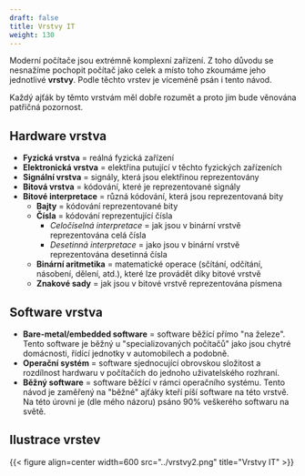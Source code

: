 ```yaml
---
draft: false
title: Vrstvy IT
weight: 130
---
```


Moderní počítače jsou extrémně komplexní zařízení. Z toho důvodu se nesnažíme pochopit počítač jako celek a místo toho zkoumáme jeho jednotlivé **vrstvy**. Podle těchto vrstev je víceméně psán i tento návod. 

Každý ajťák by těmto vrstvám měl dobře rozumět a proto jim bude věnována patřičná pozornost.

## Hardware vrstva

- **Fyzická vrstva** = reálná fyzická zařízení
- **Elektronická vrstva** = elektřina putující v těchto fyzických zařízeních
- **Signální vrstva** = signály, která jsou elektřinou reprezentovány
- **Bitová vrstva** = kódování, které je reprezentované signály
- **Bitové interpretace** = různá kódování, která jsou reprezentovaná bity 
  - **Bajty** = kódování reprezentované bity
  - **Čísla** = kódování reprezentující čísla
    - *Celočíselná interpretace* = jak jsou v binární vrstvě reprezentována celá čísla
    - *Desetinná interpretace* = jako jsou v binární vrstvě reprezentována desetinná čísla  
  - **Binární aritmetika** = matematické operace (sčítání, odčítání, násobení, dělení, atd.), které lze provádět díky bitové vrstvě
  - **Znakové sady** = jak jsou v bitové vrstvě reprezentována písmena 


## Software vrstva
- **Bare-metal/embedded software** = software běžící přímo "na železe". Tento software je běžný u "specializovaných počítačů" jako jsou chytré domácnosti, řídící jednotky v automobilech a podobně.
- **Operační systém** = software sjednocující obrovskou složitost a rozdílnost hardwaru v počítačích do jednoho uživatelského rozhraní.
- **Běžný software** = software běžící v rámci operačního systému. Tento návod je zaměřený na "běžné" ajťáky kteří píší software na této vrstvě. Na této úrovni je (dle mého názoru) psáno 90% veškerého softwaru na světě.

## Ilustrace vrstev

{{< figure align=center width=600 src="../vrstvy2.png" title="Vrstvy IT" >}}